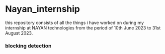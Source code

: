 # Nayan_internship

this repository consists of all the things i have worked on during my internship at NAYAN technologies from the period of 10th June 2023 to 31st August 2023.

### blocking detection 

